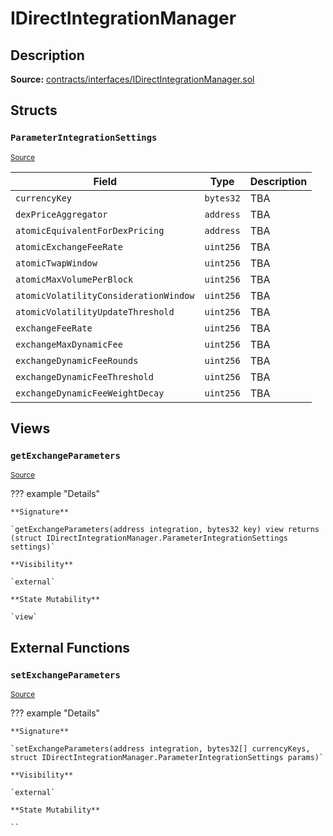 # IDirectIntegrationManager

## Description

**Source:** [contracts/interfaces/IDirectIntegrationManager.sol](https://github.com/Synthetixio/synthetix/tree/v2.80.1-alpha/contracts/interfaces/IDirectIntegrationManager.sol)

## Structs

### `ParameterIntegrationSettings`

<sub>[Source](https://github.com/Synthetixio/synthetix/tree/v2.80.1-alpha/contracts/interfaces/IDirectIntegrationManager.sol#L6)</sub>

| Field                                 | Type      | Description |
| ------------------------------------- | --------- | ----------- |
| `currencyKey`                         | `bytes32` | TBA         |
| `dexPriceAggregator`                  | `address` | TBA         |
| `atomicEquivalentForDexPricing`       | `address` | TBA         |
| `atomicExchangeFeeRate`               | `uint256` | TBA         |
| `atomicTwapWindow`                    | `uint256` | TBA         |
| `atomicMaxVolumePerBlock`             | `uint256` | TBA         |
| `atomicVolatilityConsiderationWindow` | `uint256` | TBA         |
| `atomicVolatilityUpdateThreshold`     | `uint256` | TBA         |
| `exchangeFeeRate`                     | `uint256` | TBA         |
| `exchangeMaxDynamicFee`               | `uint256` | TBA         |
| `exchangeDynamicFeeRounds`            | `uint256` | TBA         |
| `exchangeDynamicFeeThreshold`         | `uint256` | TBA         |
| `exchangeDynamicFeeWeightDecay`       | `uint256` | TBA         |

## Views

### `getExchangeParameters`

<sub>[Source](https://github.com/Synthetixio/synthetix/tree/v2.80.1-alpha/contracts/interfaces/IDirectIntegrationManager.sol#L22)</sub>

??? example "Details"

    **Signature**

    `getExchangeParameters(address integration, bytes32 key) view returns (struct IDirectIntegrationManager.ParameterIntegrationSettings settings)`

    **Visibility**

    `external`

    **State Mutability**

    `view`

## External Functions

### `setExchangeParameters`

<sub>[Source](https://github.com/Synthetixio/synthetix/tree/v2.80.1-alpha/contracts/interfaces/IDirectIntegrationManager.sol#L27)</sub>

??? example "Details"

    **Signature**

    `setExchangeParameters(address integration, bytes32[] currencyKeys, struct IDirectIntegrationManager.ParameterIntegrationSettings params)`

    **Visibility**

    `external`

    **State Mutability**

    ``
